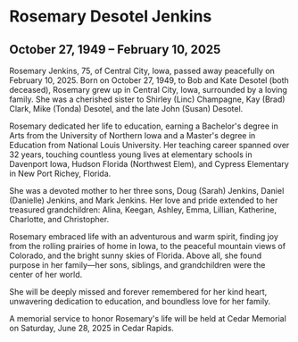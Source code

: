 # Rosemary Desotel Jenkins
## October 27, 1949 – February 10, 2025

Rosemary Jenkins, 75, of Central City, Iowa, passed away peacefully on February 10, 2025. Born on October 27, 1949, to Bob and Kate Desotel (both deceased), Rosemary grew up in Central City, Iowa, surrounded by a loving family. She was a cherished sister to Shirley (Linc) Champagne, Kay (Brad) Clark, Mike (Tonda) Desotel, and the late John (Susan) Desotel.

Rosemary dedicated her life to education, earning a Bachelor's degree in Arts from the University of Northern Iowa and a Master's degree in Education from National Louis University. Her teaching career spanned over 32 years, touching countless young lives at elementary schools in Davenport Iowa, Hudson Florida (Northwest Elem), and Cypress Elementary in New Port Richey, Florida.

She was a devoted mother to her three sons, Doug (Sarah) Jenkins, Daniel (Danielle) Jenkins, and Mark Jenkins. Her love and pride extended to her treasured grandchildren: Alina, Keegan, Ashley, Emma, Lillian, Katherine, Charlotte, and Christopher.

Rosemary embraced life with an adventurous and warm spirit, finding joy from the rolling prairies of home in Iowa, to the peaceful mountain views of Colorado, and the bright sunny skies of Florida. Above all, she found purpose in her family—her sons, siblings, and grandchildren were the center of her world.

She will be deeply missed and forever remembered for her kind heart, unwavering dedication to education, and boundless love for her family.

A memorial service to honor Rosemary's life will be held at Cedar Memorial on Saturday, June 28, 2025 in Cedar Rapids.
